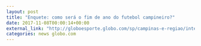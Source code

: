 ```yaml
---
layout: post
title: "Enquete: como será o fim de ano do futebol campineiro?"
date: 2017-11-08T00:00:14+00:00
external_link: "http://globoesporte.globo.com/sp/campinas-e-regiao/interatividade/enquete/2017/10/20/como-sera-o-fim-de-ano-do-futebol-campineiro-09e00360-b58c-11e7-81b4-0242ac110007.html"
categories: news globo.com
---
```

